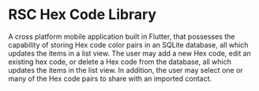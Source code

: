 # RSC Hex Code Library
A cross platform mobile application built in Flutter, that possesses the capability of storing Hex code color pairs in an SQLite database, all which updates the items in a list view. The user may add a new Hex code, edit an existing hex code, or delete a Hex code from the database, all which updates the items in the list view. In addition, the user may select one or many of the Hex code pairs to share with an imported contact.
